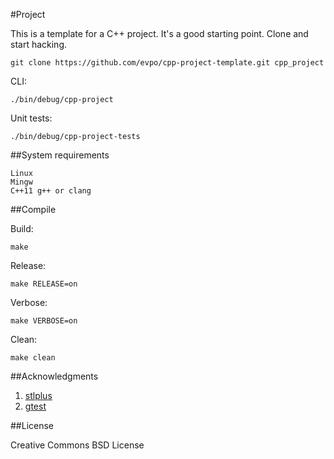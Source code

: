 #Project

This is a template for a C++ project. It's a good starting point. Clone and start hacking.

    git clone https://github.com/evpo/cpp-project-template.git cpp_project

CLI:

    ./bin/debug/cpp-project

Unit tests:

    ./bin/debug/cpp-project-tests

##System requirements

    Linux
    Mingw
    C++11 g++ or clang

##Compile

Build:

    make

Release:

    make RELEASE=on

Verbose:

    make VERBOSE=on

Clean:

    make clean

##Acknowledgments

1. [stlplus](http://stlplus.sourceforge.net/)
2. [gtest](https://github.com/google/googletest)

##License

Creative Commons BSD License
